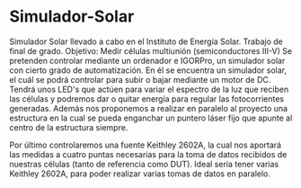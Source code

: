 # Simulador-Solar
Simulador Solar llevado a cabo en el Instituto de Energía Solar. Trabajo de final de grado. 
Objetivo: Medir células multiunión (semiconductores III-V)
Se pretenden controlar mediante un ordenador e IGORPro, un simulador solar con cierto grado de automatización.
En él se encuentra un simulador solar, el cuál se podrá controlar para subir o bajar mediante un motor de DC. 
Tendrá unos LED's que actúen para variar el espectro de la luz que reciben las células y podremos dar o quitar energía para regular las fotocorrientes generadas. 
Además nos proponemos a realizar en paralelo al proyecto una estructura en la cual se pueda enganchar un puntero láser fijo que apunte al centro de la estructura siempre. 

Por último controlaremos una fuente Keithley 2602A, la cual nos aportará las medidas a cuatro puntas necesarias para la toma de datos recibidos de nuestras células (tanto de referencia como DUT). Ideal sería tener varias Keithley 2602A, para poder realizar varias tomas de datos en paralelo.
